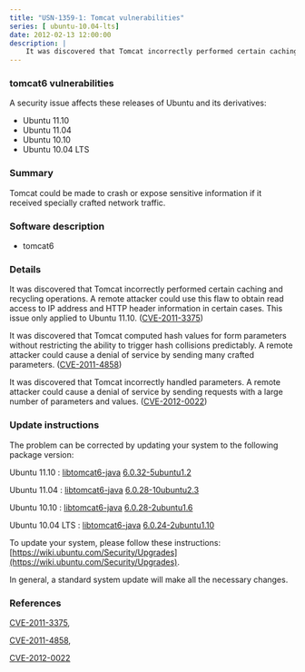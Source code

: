 ```yaml
---
title: "USN-1359-1: Tomcat vulnerabilities"
series: [ ubuntu-10.04-lts]
date: 2012-02-13 12:00:00
description: |
    It was discovered that Tomcat incorrectly performed certain caching and recycling operations. A remote attacker could use this flaw to obtain read access to IP address and HTTP header information in certain cases. This issue only applied to Ubuntu 11.10. ([CVE-2011-3375](http://people.ubuntu.com/~ubuntu-security/cve/CVE-2011-3375))
--- 
```

 
### tomcat6 vulnerabilities

A security issue affects these releases of Ubuntu and its derivatives:

* Ubuntu 11.10
* Ubuntu 11.04
* Ubuntu 10.10
* Ubuntu 10.04 LTS

### Summary

Tomcat could be made to crash or expose sensitive information if it received specially crafted network traffic.

### Software description

* tomcat6 

### Details

It was discovered that Tomcat incorrectly performed certain caching and recycling operations. A remote attacker could use this flaw to obtain read access to IP address and HTTP header information in certain cases. This issue only applied to Ubuntu 11.10. ([CVE-2011-3375](http://people.ubuntu.com/~ubuntu-security/cve/CVE-2011-3375))

It was discovered that Tomcat computed hash values for form parameters without restricting the ability to trigger hash collisions predictably. A remote attacker could cause a denial of service by sending many crafted parameters. ([CVE-2011-4858](http://people.ubuntu.com/~ubuntu-security/cve/CVE-2011-4858))

It was discovered that Tomcat incorrectly handled parameters. A remote attacker could cause a denial of service by sending requests with a large number of parameters and values. ([CVE-2012-0022](http://people.ubuntu.com/~ubuntu-security/cve/CVE-2012-0022)) 

### Update instructions

The problem can be corrected by updating your system to the following package version:

Ubuntu 11.10
 : [libtomcat6-java](https://launchpad.net/ubuntu/+source/tomcat6) <span> [6.0.32-5ubuntu1.2](https://launchpad.net/ubuntu/+source/tomcat6/6.0.32-5ubuntu1.2) </span> 

Ubuntu 11.04
 : [libtomcat6-java](https://launchpad.net/ubuntu/+source/tomcat6) <span> [6.0.28-10ubuntu2.3](https://launchpad.net/ubuntu/+source/tomcat6/6.0.28-10ubuntu2.3) </span> 

Ubuntu 10.10
 : [libtomcat6-java](https://launchpad.net/ubuntu/+source/tomcat6) <span> [6.0.28-2ubuntu1.6](https://launchpad.net/ubuntu/+source/tomcat6/6.0.28-2ubuntu1.6) </span> 

Ubuntu 10.04 LTS
 : [libtomcat6-java](https://launchpad.net/ubuntu/+source/tomcat6) <span> [6.0.24-2ubuntu1.10](https://launchpad.net/ubuntu/+source/tomcat6/6.0.24-2ubuntu1.10) </span> 

To update your system, please follow these instructions: [https://wiki.ubuntu.com/Security/Upgrades](https://wiki.ubuntu.com/Security/Upgrades).

In general, a standard system update will make all the necessary changes. 

### References

 [CVE-2011-3375](http://people.ubuntu.com/~ubuntu-security/cve/CVE-2011-3375), 

 [CVE-2011-4858](http://people.ubuntu.com/~ubuntu-security/cve/CVE-2011-4858), 

 [CVE-2012-0022](http://people.ubuntu.com/~ubuntu-security/cve/CVE-2012-0022)
 
